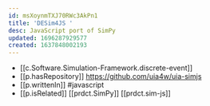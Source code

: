 ```yaml
---
id: msXoynmTXJ70RWc3AkPn1
title: 'DESim4JS '
desc: JavaScript port of SimPy
updated: 1696287929577
created: 1637848002193
---
```


- [[c.Software.Simulation-Framework.discrete-event]]
- [[p.hasRepository]] https://github.com/uia4w/uia-simjs
- [[p.writtenIn]] #javascript
- [[p.isRelated]] [[prdct.SimPy]] [[prdct.sim-js]]

